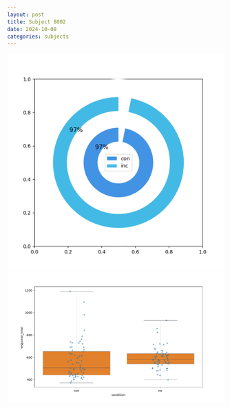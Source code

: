 ```yaml
---
layout: post
title: Subject 8002
date: 2024-10-08
categories: subjects
---
```


![](data/8002/run-7/8002_accuracy_by_condition.png)
![](data/8002/run-7/8002_rt.png)
